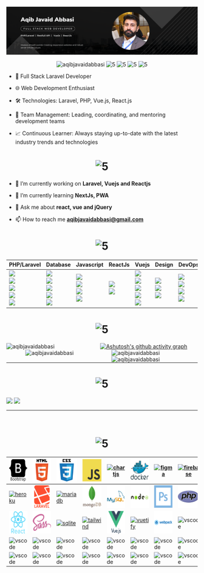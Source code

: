 <p align="left"> <img src="https://github.com/aqibjavaidabbasi/aqibjavaidabbasi/blob/main/GitHubHeader.png?raw=true" alt="aqibjavaidabbasi" /> </p>
<p align="center">
   <img src="https://komarev.com/ghpvc/?username=aqibjavaidabbasi&label=Profile%20views&color=1f8bfa&style=flat" alt="aqibjavaidabbasi" /> 
   <img src="https://img.shields.io/badge/Rating-★★★★★-brightgreen" alt="5" /> 
   <img src="https://img.shields.io/github/followers/aqibjavaidabbasi?style=flat&label=Followers&maxAge=2592000" alt="5" />
   <img src="https://img.shields.io/github/stars/aqibjavaidabbasi?style=flat&label=Stars&maxAge=2592000" alt="5" />
   <img src="https://img.shields.io/youtube/channel/subscribers/UCeJClacGgIDMgn46W7fbLpA?style=flat&label=Youtube%20Subscribers&maxAge=2592000" alt="5" />
</p>

- 💼 Full Stack Laravel Developer
  
- 🌐 Web Development Enthusiast
  
- 🛠️ Technologies: Laravel, PHP, Vue.js, React.js
  
- 🤝 Team Management: Leading, coordinating, and mentoring development teams
  
- 📈 Continuous Learner: Always staying up-to-date with the latest industry trends and technologies

<h1></h1>
<h1 align="center">
  <img src="https://img.shields.io/badge/Profile%20Overview-green?style=for-the-badge&logo=Opsgenie" alt="5" /> 
</h1>

<p align="center">
</p>

- 🔭 I’m currently working on **Laravel, Vuejs and Reactjs**

- 🌱 I’m currently learning **NextJs, PWA**

- 💬 Ask me about **react, vue and jQuery**

- 📫 How to reach me **aqibjavaidabbasi@gmail.com**


<h1></h1>

<h1 align="center">
  <img src="https://img.shields.io/badge/Skills-lightgreen?style=for-the-badge&logo=Super%20User&logoColor=black" alt="5" /> 
</h1>

<!-- BLOG-POST-LIST:START -->
|  PHP/Laravel 	|  Database 	|  Javascript 	|  ReactJs 	|  Vuejs 	|	Design	|  DevOps  |
|---	|---	|---	|---	|---	|---	|--- |
|  ![](https://img.shields.io/badge/Laravel-informational?style=flat-square&logo=laravel&logoColor=white&color=FF2D20)<br/>![](https://img.shields.io/badge/PHP-informational?style=flat-square&logo=php&logoColor=white&color=777BB4)<br/>![](https://img.shields.io/badge/Livewire-informational?style=flat-square&logo=livewire&logoColor=white&color=f36ca4)<br/> ![](https://img.shields.io/badge/PHPUnit_Testing-323330?style=flat-square&logo=php&logoColor=white) <br/> ![](https://img.shields.io/badge/Laravel_Dusk-informational?style=flat-square&logo=laravel&logoColor=white&color=FF2D20)  |  ![](https://img.shields.io/badge/MySQL-informational?style=flat-square&logo=MySQL&logoColor=white&color=005C84) <br/> ![](https://img.shields.io/badge/MongoDB-informational?style=flat-square&logo=MongoDB&logoColor=white&color=4EA94B)<br/> ![](https://img.shields.io/badge/PostgreSQL-informational?style=flat-square&logo=postgresql&logoColor=white&color=316192)<br/> ![](https://img.shields.io/badge/SQLite-informational?style=flat-square&logo=sqlite&logoColor=white&color=07405E)<br/> ![](https://img.shields.io/badge/Redis-informational?style=flat-square&logo=redis&logoColor=white&color=DD0031)	|  ![](https://img.shields.io/badge/JavaScript-informational?style=flat-square&logo=JavaScript&logoColor=white&color=F7DF1E)<br/>![](https://img.shields.io/badge/TypeScript-informational?style=flat-square&logo=TypeScript&logoColor=white&color=007ACC) <br/>![](https://img.shields.io/badge/AlphineJs-informational?style=flat-square&logo=alpine-linux&logoColor=white&color=73bbcb) <br/> ![](https://img.shields.io/badge/jQuery-0769AD?style=flat-square&logo=jquery&logoColor=white)	|  ![](https://img.shields.io/badge/React-informational?style=flat-square&logo=react&logoColor=61DAFB&color=20232A)<br/>![](https://img.shields.io/badge/Redux-informational?style=flat-square&logo=Redux&logoColor=white&color=593D88) 	|  ![](https://img.shields.io/badge/Vue-informational?style=flat-square&logo=vue.js&logoColor=4FC08D&color=35495E)<br/>![](https://img.shields.io/badge/Vuex-informational?style=flat-square&logo=vue.js&logoColor=white&color=33475b)<br/>![](https://img.shields.io/badge/CASL-informational?style=flat-square&logo=vue.js&logoColor=white&color=202428)<br/>![](https://img.shields.io/badge/Vuetify-informational?style=flat-square&logo=vue.js&logoColor=white&color=a9d6f7)<br/>![](https://img.shields.io/badge/PrimeVue-informational?style=flat-square&logo=vue.js&logoColor=white&color=33475b)  	| ![](https://img.shields.io/badge/Bootstrap-informational?style=flat-square&logo=bootstrap&logoColor=white&color=563D7C)<br/> ![](https://img.shields.io/badge/TailwindCss-informational?style=flat-square&logo=tailwindcss&logoColor=white&color=38B2AC) <br/> ![](https://img.shields.io/badge/Material--UI-0081CB?style=fla-square&logo=material-ui&logoColor=white)	| ![](https://img.shields.io/badge/Docker-informational?style=flat-square&logo=docker&logoColor=white&color=563D7C)<br/> ![](https://img.shields.io/badge/CI/CD_Actions-informational?style=flat-square&logo=tailwindcss&logoColor=white&color=38B2AC) <br/> ![](https://img.shields.io/badge/GitHub-100000?style=flat-square&logo=github&logoColor=white) <br/> ![](https://img.shields.io/badge/Shell_Script-121011?style=flat-square&logo=gnu-bash&logoColor=white)	 |


<h1></h1>

<h1 align="center">
  <img src="https://img.shields.io/badge/Github_Statistics-black?style=for-the-badge&logo=github" alt="5" /> 
</h1>

<p>
   
[![Ashutosh's github activity graph](https://github-readme-activity-graph.vercel.app/graph?username=aqibjavaidabbasi&theme=github-compact&bg_color=243b55)](https://github.com/ashutosh00710/github-readme-activity-graph)
   <img align="left" src="https://github-readme-stats.vercel.app/api/top-langs?username=aqibjavaidabbasi&show_icons=true&locale=en&layout=donut-vertical&bg_color=30,141e30,243b55&title_color=fff&text_color=fff" alt="aqibjavaidabbasi" width="49%"/>
   <img align="right" src="http://github-readme-streak-stats.herokuapp.com?user=aqibjavaidabbasi&theme=dark&background=000000" alt="aqibjavaidabbasi" width="45%"/>
   <img align="right" src="https://github-readme-stats.vercel.app/api?username=aqibjavaidabbasi&bg_color=30,141e30,243b55&title_color=fff&text_color=fff" alt="aqibjavaidabbasi" width="45%" /> 
   <br/>
   <img align="right" src="https://readme-jokes.vercel.app/api" alt="aqibjavaidabbasi" width="45%" /> 
</p> 

<hr width="100%"  style="display:block; height:0.01rem!important">
<h1 align="center">
  <img src="https://img.shields.io/badge/Pinned Repositories-purple?style=for-the-badge&logo=github" alt="5" /> 
</h1>
<p width="100%" >
   <img src="https://github-readme-stats.vercel.app/api/pin/?username=aqibjavaidabbasi&repo=primevue-apollo&cache_seconds=86400&theme=material-palenight" width="49.5%"></img>
   <img src="https://github-readme-stats.vercel.app/api/pin/?username=aqibjavaidabbasi&repo=jobportal&cache_seconds=86400&theme=material-palenight" width="49.5%"></img>
</p>
<hr width="100%"  style="display:block; height:0.01rem!important">
<br/>
<h1 align="center">
  <img src="https://img.shields.io/badge/Language_&_Tools-orange?style=for-the-badge&logo=tmux&logoColor=white" alt="5" /> 
</h1>

|  <a href="https://getbootstrap.com" target="_blank" rel="noreferrer"> <img src="https://raw.githubusercontent.com/devicons/devicon/master/icons/bootstrap/bootstrap-plain-wordmark.svg" alt="bootstrap" width="60" height="60"/> </a> 	|  <a href="https://www.w3.org/html/" target="_blank" rel="noreferrer"> <img src="https://raw.githubusercontent.com/devicons/devicon/master/icons/html5/html5-original-wordmark.svg" alt="html5" width="60" height="60"/> </a> 	|  <a href="https://www.w3schools.com/css/" target="_blank" rel="noreferrer"> <img src="https://raw.githubusercontent.com/devicons/devicon/master/icons/css3/css3-original-wordmark.svg" alt="css3" width="60" height="60"/> </a> 	|  <a href="https://developer.mozilla.org/en-US/docs/Web/JavaScript" target="_blank" rel="noreferrer"> <img src="https://raw.githubusercontent.com/devicons/devicon/master/icons/javascript/javascript-original.svg" alt="javascript" width="60" height="60"/> </a> 	|   <a href="https://www.chartjs.org" target="_blank" rel="noreferrer"> <img src="https://www.chartjs.org/media/logo-title.svg" alt="chartjs" width="60" height="60"/> </a> 	|    <a href="https://www.docker.com/" target="_blank" rel="noreferrer"> <img src="https://raw.githubusercontent.com/devicons/devicon/master/icons/docker/docker-original-wordmark.svg" alt="docker" width="60" height="60"/> </a>	|  <a href="https://www.figma.com/" target="_blank" rel="noreferrer"> <img src="https://www.vectorlogo.zone/logos/figma/figma-icon.svg" alt="figma" width="60" height="60"/> </a> 	|    <a href="https://firebase.google.com/" target="_blank" rel="noreferrer"> <img src="https://www.vectorlogo.zone/logos/firebase/firebase-icon.svg" alt="firebase" width="60" height="60"/> </a>	|   <a href="https://git-scm.com/" target="_blank" rel="noreferrer"> <img src="https://www.vectorlogo.zone/logos/git-scm/git-scm-icon.svg" alt="git" width="60" height="60"/> </a>  	|   <a href="https://graphql.org" target="_blank" rel="noreferrer"> <img src="https://www.vectorlogo.zone/logos/graphql/graphql-icon.svg" alt="graphql" width="60" height="60"/> </a>  	|
|---	|---	|---	|---	|---	|---	|---	|---	|---	|---	|
| <a href="https://heroku.com" target="_blank" rel="noreferrer"> <img src="https://www.vectorlogo.zone/logos/heroku/heroku-icon.svg" alt="heroku" width="60" height="60"/> </a>  	|  <a href="https://laravel.com/" target="_blank" rel="noreferrer"> <img src="https://raw.githubusercontent.com/devicons/devicon/master/icons/laravel/laravel-plain-wordmark.svg" alt="laravel" width="60" height="60"/> </a> 	|   <a href="https://mariadb.org/" target="_blank" rel="noreferrer"> <img src="https://www.vectorlogo.zone/logos/mariadb/mariadb-icon.svg" alt="mariadb" width="60" height="60"/> </a>  	|   <a href="https://www.mongodb.com/" target="_blank" rel="noreferrer"> <img src="https://raw.githubusercontent.com/devicons/devicon/master/icons/mongodb/mongodb-original-wordmark.svg" alt="mongodb" width="60" height="60"/> </a> 	|   <a href="https://www.mysql.com/" target="_blank" rel="noreferrer"> <img src="https://raw.githubusercontent.com/devicons/devicon/master/icons/mysql/mysql-original-wordmark.svg" alt="mysql" width="60" height="60"/> </a> 	| <a href="https://nodejs.org" target="_blank" rel="noreferrer"> <img src="https://raw.githubusercontent.com/devicons/devicon/master/icons/nodejs/nodejs-original-wordmark.svg" alt="nodejs" width="60" height="60"/> </a> 	|   <a href="https://www.photoshop.com/en" target="_blank" rel="noreferrer"> <img src="https://raw.githubusercontent.com/devicons/devicon/master/icons/photoshop/photoshop-line.svg" alt="photoshop" width="60" height="60"/> </a> 	|   <a href="https://www.php.net" target="_blank" rel="noreferrer"> <img src="https://raw.githubusercontent.com/devicons/devicon/master/icons/php/php-original.svg" alt="php" width="60" height="60"/> </a>  	|  <a href="https://www.postgresql.org" target="_blank" rel="noreferrer"> <img src="https://raw.githubusercontent.com/devicons/devicon/master/icons/postgresql/postgresql-original-wordmark.svg" alt="postgresql" width="60" height="60"/> </a>  	| <a href="https://postman.com" target="_blank" rel="noreferrer"> <img src="https://www.vectorlogo.zone/logos/getpostman/getpostman-icon.svg" alt="postman" width="60" height="60"/> </a>  	| 
| <a href="https://reactjs.org/" target="_blank" rel="noreferrer"> <img src="https://raw.githubusercontent.com/devicons/devicon/master/icons/react/react-original-wordmark.svg" alt="react" width="60" height="60"/> </a>  	|   <a href="https://sass-lang.com" target="_blank" rel="noreferrer"> <img src="https://raw.githubusercontent.com/devicons/devicon/master/icons/sass/sass-original.svg" alt="sass" width="60" height="60"/> </a> 	|  <a href="https://www.sqlite.org/" target="_blank" rel="noreferrer"> <img src="https://www.vectorlogo.zone/logos/sqlite/sqlite-icon.svg" alt="sqlite" width="60" height="60"/> </a> 	|   <a href="https://tailwindcss.com/" target="_blank" rel="noreferrer"> <img src="https://www.vectorlogo.zone/logos/tailwindcss/tailwindcss-icon.svg" alt="tailwind" width="60" height="60"/> </a> 	|   <a href="https://vuejs.org/" target="_blank" rel="noreferrer"> <img src="https://raw.githubusercontent.com/devicons/devicon/master/icons/vuejs/vuejs-original-wordmark.svg" alt="vuejs" width="60" height="60"/> </a> 	|   <a href="https://vuetifyjs.com/en/" target="_blank" rel="noreferrer"> <img src="https://bestofjs.org/logos/vuetify.svg" alt="vuetify" width="60" height="60"/> </a>  	|  <a href="https://webpack.js.org" target="_blank" rel="noreferrer"> <img src="https://raw.githubusercontent.com/devicons/devicon/d00d0969292a6569d45b06d3f350f463a0107b0d/icons/webpack/webpack-original-wordmark.svg" alt="webpack" width="60" height="60"/> </a> | <img src="https://cdn.jsdelivr.net/gh/devicons/devicon/icons/vscode/vscode-original-wordmark.svg" alt="vscode"  width="60" height="60" /> |  <img src="https://cdn.jsdelivr.net/gh/devicons/devicon/icons/atom/atom-original.svg" alt="vscode"  width="60" height="60" /> 	|  <img src="https://cdn.jsdelivr.net/gh/devicons/devicon/icons/bash/bash-original.svg" alt="vscode"  width="60" height="60" />  	|
|   <img src="https://cdn.jsdelivr.net/gh/devicons/devicon/icons/bitbucket/bitbucket-original.svg" alt="vscode"  width="60" height="60" /> 	|   <img src="https://cdn.jsdelivr.net/gh/devicons/devicon/icons/canva/canva-original.svg" alt="vscode"  width="60" height="60" /> 	|   <img src="https://cdn.jsdelivr.net/gh/devicons/devicon/icons/filezilla/filezilla-plain.svg" alt="vscode"  width="60" height="60" /> 	|   <img src="https://cdn.jsdelivr.net/gh/devicons/devicon/icons/jquery/jquery-original-wordmark.svg" alt="vscode"  width="60" height="60" /> 	|   <img src="https://cdn.jsdelivr.net/gh/devicons/devicon/icons/materialui/materialui-original.svg" alt="vscode"  width="60" height="60" /> 	|  <img src="https://cdn.jsdelivr.net/gh/devicons/devicon/icons/markdown/markdown-original.svg" alt="vscode"  width="60" height="60" />  	|  <img src="https://cdn.jsdelivr.net/gh/devicons/devicon/icons/redux/redux-original.svg" alt="vscode"  width="60" height="60" />  	|   <img src="https://cdn.jsdelivr.net/gh/devicons/devicon/icons/redis/redis-plain-wordmark.svg" alt="vscode"  width="60" height="60" />   |   <img src="https://cdn.jsdelivr.net/gh/devicons/devicon/icons/selenium/selenium-original.svg" alt="vscode"  width="60" height="60" />   |   <img src="https://cdn.jsdelivr.net/gh/devicons/devicon/icons/slack/slack-original.svg" alt="vscode"  width="60" height="60" />   |
|  <img src="https://cdn.jsdelivr.net/gh/devicons/devicon/icons/trello/trello-plain-wordmark.svg" alt="vscode"  width="60" height="60" /> 	|   <img src="https://cdn.jsdelivr.net/gh/devicons/devicon/icons/typescript/typescript-original.svg" alt="vscode"  width="60" height="60" />	|  <img src="https://cdn.jsdelivr.net/gh/devicons/devicon/icons/jira/jira-original-wordmark.svg" alt="vscode"  width="60" height="60" /> 	|  <img src="https://cdn.jsdelivr.net/gh/devicons/devicon/icons/nuxtjs/nuxtjs-original-wordmark.svg" alt="vscode"  width="60" height="60" /> 	|  <img src="https://cdn.jsdelivr.net/gh/devicons/devicon/icons/photoshop/photoshop-line.svg" alt="vscode"  width="60" height="60" /> 	|  <img src="https://cdn.jsdelivr.net/gh/devicons/devicon/icons/amazonwebservices/amazonwebservices-original-wordmark.svg" alt="vscode"  width="60" height="60" /> 	|   <img src="https://forge.laravel.com/social-share.png" alt="vscode"  width="60" height="60" />	|  <img src="https://ri32.files.wordpress.com/2021/03/ri32-logo-laragon.png" alt="vscode"  width="60" height="60" /> 	|  <img src="https://www.primetek.com.tr/img/primevue.jpg" alt="vscode"  width="60" height="60" /> 	|   <img src="https://casl.js.org/v6/51b9cc103e05f66c.png" alt="vscode"  width="60" height="60" />   |

<h1></h1>
